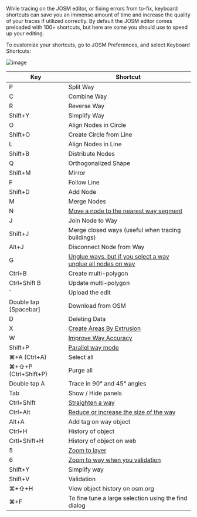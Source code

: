While tracing on the JOSM editor, or fixing errors from to-fix, keyboard shortcuts can save you an immense amount of time and increase the quality of your traces if utilized correctly. By default the JOSM editor comes preloaded with 100+ shortcuts, but here are some you should use to speed up your editing.

To customize your shortcuts, go to JOSM Preferences, and select Keyboard Shortcuts:

![image](https://cloud.githubusercontent.com/assets/8562256/8920966/fd0d97cc-3484-11e5-8080-11b2cfadfbd7.png)

Key|Shortcut
---|---
P | Split Way
C | Combine Way
R | Reverse Way
Shift+Y | Simplify Way
O | Align Nodes in Circle
Shift+O | Create Circle from Line
L | Align Nodes in Line
Shift+B | Distribute Nodes
Q | Orthogonalized Shape
Shift+M | Mirror
F | Follow Line
Shift+D | Add Node
M | Merge Nodes
N |[Move a node to the nearest way segment](http://josm.openstreetmap.de/wiki/Help/Action/MoveNodeWay)
J | Join Node to Way
Shift+J | Merge closed ways (useful when tracing buildings)
Alt+J | Disconnect Node from Way
G |[Unglue ways, but  if you select a way unglue all nodes on way](https://cloud.githubusercontent.com/assets/1152236/6031015/a88dea2e-abc9-11e4-9c41-169d005c9f89.gif)
Ctrl+B | Create multi-polygon
Ctrl+Shift B | Update multi-polygon
` | Upload the edit
Double tap [Spacebar] | Download from OSM
D | Deleting Data
X |[Create Areas By Extrusion](http://josm.openstreetmap.de/wiki/Help/Action/Extrude)
W |[Improve Way Accuracy](http://josm.openstreetmap.de/wiki/Help/Action/ImproveWayAccuracy)
Shift+P |[Parallel way mode](http://josm.openstreetmap.de/wiki/Help/Action/Parallel)
⌘+A (Ctrl+A) | Select all
⌘+⇧+P (Ctrl+Shift+P) | Purge all
Double tap A | Trace in 90° and 45° angles
Tab | Show / Hide panels
Ctrl+Shift |[Straighten a way](https://cloud.githubusercontent.com/assets/1152236/6030840/5deec5fc-abc8-11e4-9775-d6844558d19f.gif)
Ctrl+Alt |[ Reduce or increase the size of the way](https://cloud.githubusercontent.com/assets/1152236/6030899/d555dffe-abc8-11e4-817b-db1b6d32cd28.gif)
Alt+A | Add tag on way object
Ctrl+H | History of object
Crtl+Shift+H | History of object on web
5 | [Zoom to layer](https://cloud.githubusercontent.com/assets/1152236/6031214/76477db2-abcb-11e4-9b8b-7ffc017287d4.gif)
6 | [Zoom to way when you validation](https://cloud.githubusercontent.com/assets/1152236/6031267/df31d200-abcb-11e4-8566-c6f28e8918fe.gif)
Shift+Y | Simplify way
Shift+V | Validation
⌘+⇧+H |View object history on osm.org
⌘+F |To fine tune a large selection using the find dialog